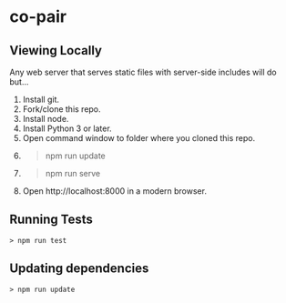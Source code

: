 # co-pair

## Viewing Locally

Any web server that serves static files with server-side includes will do but...

1.  Install git.
2.  Fork/clone this repo.
3.  Install node.
4.  Install Python 3 or later.
5.  Open command window to folder where you cloned this repo.
6.  > npm run update
7.  > npm run serve
8.  Open http://localhost:8000 in a modern browser.

## Running Tests

```
> npm run test
```

## Updating dependencies

```
> npm run update
```